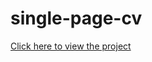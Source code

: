 # single-page-cv


[Click here to view the project](http://localhost:3000/projects/single-p1age-cv)
